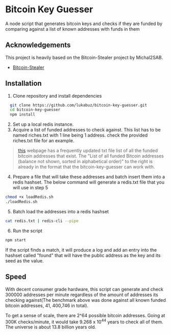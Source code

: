 # Bitcoin Key Guesser

A node script that generates bitcoin keys and checks if they are funded by comparing against a list of known addresses with funds in them

## Acknowledgements

This project is heavily based on the Bitcoin-Stealer project by Michal2SAB.

- [Bitcoin-Stealer](https://github.com/Michal2SAB/Bitcoin-Stealer)

## Installation

1. Clone repository and install dependencies

```bash
  git clone https://github.com/lukabuz/bitcoin-key-guesser.git
  cd bitcoin-key-guesser
  npm install
```

2. Set up a local redis instance.
3. Acquire a list of funded addresses to check against. This list has to be named riches.txt with 1 line being 1 address. check the provided riches.txt file for an example.

> [this](http://addresses.loyce.club/?C=M;O=D) webpage has a frequently updated txt file list of all the funded bitcoin addresses that exist. The "List of all funded Bitcoin addresses
> (balance not shown, sorted in alphabetical order)" to the right is already in the format that the bitcoin-key-guesser can work with.

4. Prepare a file that will take these addresses and batch insert them into a redis hashset. The below command will generate a redis.txt file that you will use in step 5

```bash
chmod +x loadRedis.sh
./loadRedis.sh
```

5. Batch load the addresses into a redis hashset

```bash
cat redis.txt | redis-cli --pipe
```

6. Run the script

```bash
npm start
```

If the script finds a match, it will produce a log and add an entry into the hashset called "found" that will have the public address as the key and its seed as the value.

## Speed

With decent consumer grade hardware, this script can generate and check 300000 addresses per minute regardless of the amount of addresses its checking against(The benchmark above was done against all known funded bitcoin addresses, 41, 400,746 in total).

To get a sense of scale, there are 2^64 possible bitcoin addresses. Going at 300K checks/minute, it would take 9.268 x 10<sup>44</sup> years to check all of them. The universe is about 13.8 billion years old.
